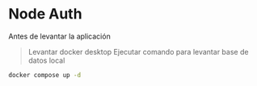 # Node Auth


Antes de levantar la aplicación

> Levantar docker desktop
> Ejecutar comando para levantar base de datos local

```bash
docker compose up -d 
```